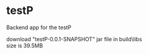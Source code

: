 # testP
Backend app for the testP

download "testP-0.0.1-SNAPSHOT" jar file in build\libs\
size is 39.5MB
